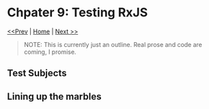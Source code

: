 # Chpater 9: Testing RxJS

[<<Prev](./08-rx-specific-operators.md) | [Home](../README.md) | [Next >>](./10-rxjs-graveyard.md)

> NOTE:  This is currently just an outline.  Real prose and code are coming, I promise.

## Test Subjects

## Lining up the marbles
